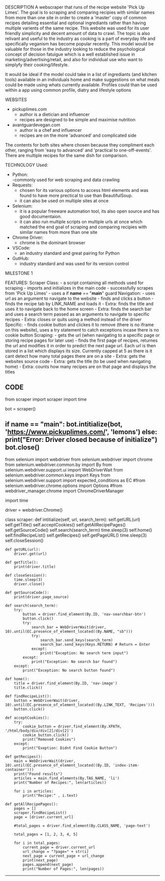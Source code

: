 DESCRIPTION
A webscraper that runs of the recipe website 'Pick Up Limes'. The goal is to scraping and comparing recipies with similar names from more than one site in order to create a 'master' copy of common recipes detailing essential and optional ingrediants rather than having multiple varients of the same recipe. This website was used for its user friendly simplicity and decent amount of data to crawl. The topic is also relivant and useful to the industry as cooking is a part of everyday life and specifically veganism has become popular recently. This model would be valuable for those in the industry looking to reduce the psychological concept of decision fatuigue which is a well established issue in marketing/advertising/retail, and also for individual use who want to simplyfy their cooking/lifestyle.

It would be ideal if the model could take in a list of ingrediants (and kitchen tools) available in an individuals home and make suggestions on what meals could be made using whats currently available. Profiles could than be used within a app using common profile, diatry and lifestyle options

WEBSITES
- pickuplimes.com 
    - author is a dietician and influencer
    - recipes are designed to be simple and maximise nutrition
- avantguardevegan.com 
    - author is a chef and influencer
    - recipes are on the more 'advanced' and complicated side

The contents for both sites where chosen because they compliment each other, ranging from 'easy to advanced' and 'practical to one-off-events'. There are multiple recipes for the same dish for comparison.

TECHNOLOGY 
Used:
- Python:        
    -commonly used for web scraping and data crawling
- Requests:       
    - chosen for its various options to access html elements and was found to have more prectical to use than BeautifulSoup. 
    - it can also be used on multiple sites at once
- Selenium:
    - it is a popular freeware automation tool, its also open source and has good documentaion.
    - it can also run multiple scripts on multiple urls at once which matched the end goal of scraping and comparing recipies with similar names from more than one site
- Chrome Driver:
    - chrome is the dominant browser
- VSCode:
    - an industry standard and great pairing for Python
- GutHub:
    - industry standard and was used for its version control

MILESTONE 1

FEATURES:
Scraper Class:
    - a script containing all methods used for scraping
    - imports and initializes in the main code
    - successfully scrapes from 'Pick Up Limes'
    - uses a if __name__ == "__main__" guard
Navigation:
    - uses url as an argument to navigate to the website
    - finds and clicks a button
    - finds the recipe tab by LINK_NAME and loads it
    - Extra: finds the title and uses it to navigate back to the home screen
    - Extra: finds the search bar and uses a search term passed as an arguments to navigate to specific recipes
    - Extra: closes or quits using a method instead of the driver
Specific: 
    - finds cookie button and clickes it to remove (there is no iframe on this website), uses a try statement to catch exceptions incase there is no cookie button
Scraping:
    - gets the url (when navigating to a specific page or storing recipe pages for later use)
    - finds the first page of recipes, returnes the url and modifies it in order to predict the 
    next page url. Each url is then stored in a list which displays its size. Currently capped at 5 as there is it cant detect how many total pages there are on a site
    - Extra: gets the websites source code
    - Extra: gets the title (to be used when navigating home)
    - Extra: counts how many recipes are on that page and displays the titles

CODE
-----------------------------------------------------------------------
from scraper import scraper
import time

bot = scraper()

if __name__ == "__main__":
    bot.intitialize(bot, 'https://www.pickuplimes.com/', 'lemons')
else:
    print("Error: Driver closed because of initialize")
    bot.close()
-----------------------------------------------------------------------
from selenium import webdriver
from selenium.webdriver import chrome
from selenium.webdriver.common.by import By
from selenium.webdriver.support.ui import WebDriverWait
from selenium.webdriver.common.keys import Keys
from selenium.webdriver.support import expected_conditions as EC
#from selenium.webdriver.chrome.options import Options
#from webdriver_manager.chrome import ChromeDriverManager

import time

driver = webdriver.Chrome()

class scraper:
    def intitialize(self, url, search_term):
        self.getURL(url)
        self.getTitle()
        self.acceptCookies()
        self.getAllRecipePages()
        self.getSourceCode()
        self.search(search_term)
        time.sleep(3)
        self.home()
        self.findRecipeList()
        self.getRecipes()
        self.getPageURL()
        time.sleep(3)
        self.closeSession()

    def getURL(url):
        driver.get(url)

    def getTitle():
        print(driver.title)
    
    def closeSession():
        time.sleep(3)
        driver.close()

    def getSourceCode():
        print(driver.page_source)

    def search(search_term):
        try:
            button = driver.find_element(By.ID, 'nav-searchbar-btn')
            button.click()
            try:
                search_bar = WebDriverWait(driver, 10).until(EC.presence_of_element_located((By.NAME, "sb")))
                try:
                    search_bar.send_keys(search_term)
                    search_bar.send_keys(Keys.RETURN) # Return = Enter
                except:
                    print("Exception: No search term input")
            except:
                print("Exception: No search bar found")
        except:
            print("Exception: No search button found")
    
    def home():
        title = driver.find_element(By.ID, 'nav-image')
        title.click()

    def findRecipeList():
        button = WebDriverWait(driver, 10).until(EC.presence_of_element_located((By.LINK_TEXT, 'Recipes')))
        button.click()
    
    def acceptCookies():
        try:
            cookie_button = driver.find_element(By.XPATH, '/html/body/div/div[2]/div[2]')
            cookie_button.click()
            print("Removed Cookies")
        except:
            print("Exeption: Didnt Find Cookie Button")

    def getRecipes():
        main = WebDriverWait(driver, 10).until(EC.presence_of_element_located((By.ID, 'index-item-container')))      
        print("Found results")
        articles = main.find_elements(By.TAG_NAME, 'li')
        print("Number of Recipes:", len(articles))

        for i in articles:
            print("Recipe:" , i.text)

    def getAllRecipePages():
        pages = []
        scraper.findRecipeList()
        page = [driver.current_url]

        #total_pages = driver.find_element(By.CLASS_NAME, 'page-text')

        total_pages = [1, 2, 3, 4, 5]

        for i in total_pages:
            current_page = driver.current_url
            url_change = "?page=" + str(i)
            next_page = current_page + url_change
            print(next_page)
            pages.append(next_page)
            print("Number of Pages:", len(pages))
-----------------------------------------------------------------------